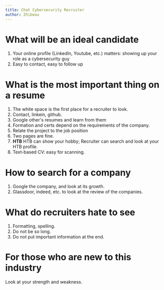 ```yaml
---
title: Chat Cybersecurity Recruiter
author: Zhibeau
---
```


# What will be an ideal candidate
1. Your online profile (LinkedIn, Youtube, etc.) matters: showing up your role as a cybersecurity guy
2. Easy to contact, easy to follow up

# What is the most important thing on a resume
1. The white space is the first place for a recruiter to look.
2. Contact, linkein, github.
3. Google other's resumes and learn from them
4. Formation and certs depend on the requirements of the company.
5. Relate the project to the job position
6. Two pages are fine.
7. **HTB** HTB can show your hobby; Recruiter can search and look at your HTB profile.
8. Text-based CV: easy for scanning.

# How to search for a company
1. Google the company, and look at its growth.
2. Glassdoor, indeed, etc. to look at the review of the companies.

# What do recruiters hate to see
1. Formatting, spelling.
2. Do not be so long.
3. Do not put important information at the end.

# For those who are new to this industry
Look at your strength and weakness.
